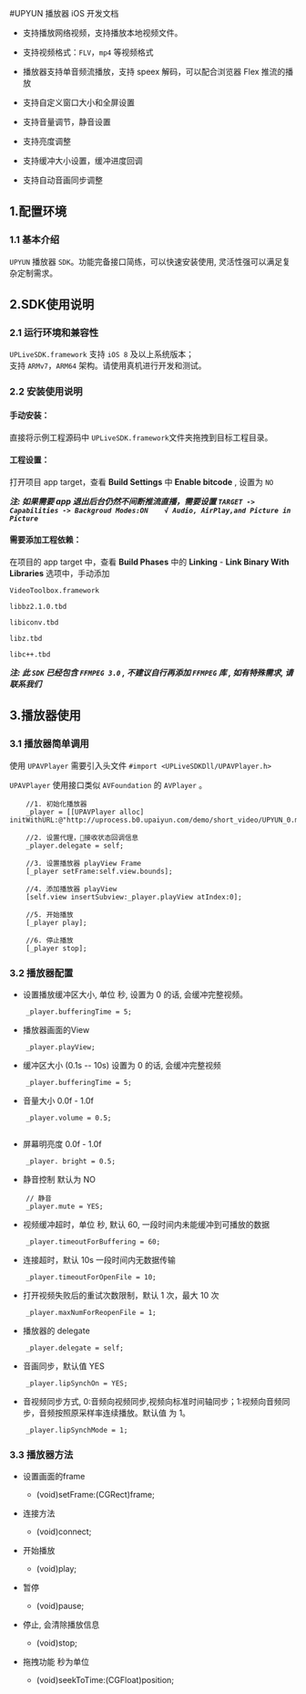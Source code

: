 #UPYUN 播放器 iOS 开发文档
* 支持播放网络视频，支持播放本地视频文件。

* 支持视频格式：`FLV`，`mp4` 等视频格式 
	
* 播放器支持单音频流播放，支持 speex 解码，可以配合浏览器 Flex 推流的播放 

* 支持自定义窗口大小和全屏设置

* 支持音量调节，静音设置

* 支持亮度调整

* 支持缓冲大小设置，缓冲进度回调

* 支持自动音画同步调整

## 1.配置环境

### 1.1 基本介绍

`UPYUN` 播放器 `SDK`。功能完备接口简练，可以快速安装使用, 灵活性强可以满足复杂定制需求。

## 2.SDK使用说明

### 2.1 运行环境和兼容性

`UPLiveSDK.framework` 支持 `iOS 8` 及以上系统版本；     
支持 `ARMv7`，`ARM64` 架构。请使用真机进行开发和测试。     


### 2.2 安装使用说明

	
#### 手动安装：

直接将示例工程源码中 `UPLiveSDK.framework`文件夹拖拽到目标工程目录。

#### 工程设置：     
打开项目 app target，查看 **Build Settings** 中 **Enable bitcode** ,  设置为 `NO`  			

***注: 如果需要 app 退出后台仍然不间断推流直播，需要设置 ```TARGET -> Capabilities -> Backgroud Modes:ON    √ Audio, AirPlay,and Picture in Picture```***	



#### 需要添加工程依赖：

在项目的 app target 中，查看 **Build Phases** 中的 **Linking** - **Link Binary With Libraries** 选项中，手动添加 

`VideoToolbox.framework`

`libbz2.1.0.tbd`

`libiconv.tbd`

`libz.tbd`

`libc++.tbd`



***注: 此 `SDK` 已经包含 `FFMPEG 3.0` , 不建议自行再添加 `FFMPEG` 库 , 如有特殊需求, 请联系我们***   

## 3.播放器使用
### 3.1 播放器简单调用

使用 ```UPAVPlayer``` 需要引入头文件 ```#import <UPLiveSDKDll/UPAVPlayer.h>```

`UPAVPlayer` 使用接口类似 `AVFoundation` 的 `AVPlayer` 。

```
    //1. 初始化播放器
    _player = [[UPAVPlayer alloc] initWithURL:@"http://uprocess.b0.upaiyun.com/demo/short_video/UPYUN_0.mp4"];
    
    //2. 设置代理，接收状态回调信息
    _player.delegate = self;
    
    //3. 设置播放器 playView Frame
    [_player setFrame:self.view.bounds];
    
    //4. 添加播放器 playView
    [self.view insertSubview:_player.playView atIndex:0];
    
    //5. 开始播放
    [_player play];

    //6. 停止播放
    [_player stop];

```

### 3.2 播放器配置

* 设置播放缓冲区大小, 单位 秒, 设置为 0 的话, 会缓冲完整视频。

```
	_player.bufferingTime = 5; 

```

* 播放器画面的View

```
	_player.playView;

```

* 缓冲区大小 (0.1s -- 10s) 设置为 0 的话, 会缓冲完整视频
```
	_player.bufferingTime = 5; 
```

* 音量大小 0.0f - 1.0f

```
	_player.volume = 0.5; 
	
```

* 屏幕明亮度 0.0f - 1.0f

```
	_player. bright = 0.5; 

``` 

* 静音控制 默认为 NO

```
	// 静音
	_player.mute = YES; 

``` 

* 视频缓冲超时，单位 秒,  默认 60, 一段时间内未能缓冲到可播放的数据

```
	_player.timeoutForBuffering = 60; 

``` 

* 连接超时，默认 10s  一段时间内无数据传输

```
	_player.timeoutForOpenFile = 10; 

``` 

* 打开视频失败后的重试次数限制，默认 1 次，最大 10 次

```
	_player.maxNumForReopenFile = 1; 

``` 

* 播放器的 delegate
```
	_player.delegate = self; 
```
* 音画同步，默认值 YES

```
	_player.lipSynchOn = YES; 
``` 
* 音视频同步方式, 0:音频向视频同步,视频向标准时间轴同步；1:视频向音频同步，音频按照原采样率连续播放。默认值 为 1。

```
	_player.lipSynchMode = 1; 
``` 

### 3.3 播放器方法

* 设置画面的frame

	- (void)setFrame:(CGRect)frame;

* 连接方法
	- (void)connect;
* 开始播放
	- (void)play;
* 暂停
	- (void)pause;
* 停止, 会清除播放信息
	- (void)stop;
* 拖拽功能 秒为单位
	- (void)seekToTime:(CGFloat)position;